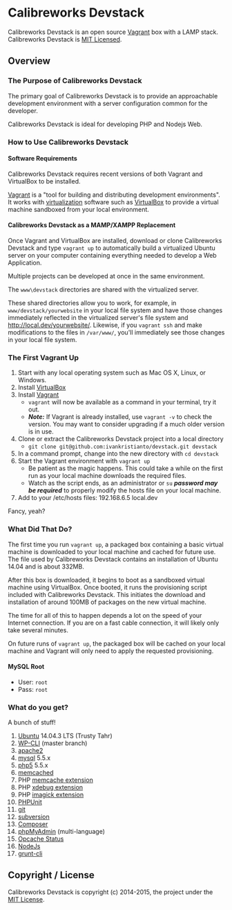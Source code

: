 # Calibreworks Devstack

Calibreworks Devstack is an open source [Vagrant](https://www.vagrantup.com) box with a LAMP stack. Calibreworks Devstack is [MIT Licensed](https://github.com/ivankristianto/devstack/blob/master/LICENSE).

## Overview

### The Purpose of Calibreworks Devstack

The primary goal of Calibreworks Devstack is to provide an approachable development environment with a server configuration common for the developer.

Calibreworks Devstack is ideal for developing PHP and Nodejs Web.

### How to Use Calibreworks Devstack

#### Software Requirements

Calibreworks Devstack requires recent versions of both Vagrant and VirtualBox to be installed.

[Vagrant](https://www.vagrantup.com) is a "tool for building and distributing development environments". It works with [virtualization](https://en.wikipedia.org/wiki/X86_virtualization) software such as [VirtualBox](https://www.virtualbox.org/) to provide a virtual machine sandboxed from your local environment.

#### Calibreworks Devstack as a MAMP/XAMPP Replacement

Once Vagrant and VirtualBox are installed, download or clone Calibreworks Devstack and type `vagrant up` to automatically build a virtualized Ubuntu server on your computer containing everything needed to develop a Web Application.

Multiple projects can be developed at once in the same environment.

The `www\devstack` directories are shared with the virtualized server.

These shared directories allow you to work, for example, in `www/devstack/yourwebsite` in your local file system and have those changes immediately reflected in the virtualized server's file system and http://local.dev/yourwebsite/. Likewise, if you `vagrant ssh` and make modifications to the files in `/var/www/`, you'll immediately see those changes in your local file system.

### The First Vagrant Up

1. Start with any local operating system such as Mac OS X, Linux, or Windows.
1. Install [VirtualBox](https://www.virtualbox.org/wiki/Downloads)
1. Install [Vagrant](https://www.vagrantup.com/downloads.html)
    * `vagrant` will now be available as a command in your terminal, try it out.
    * ***Note:*** If Vagrant is already installed, use `vagrant -v` to check the version. You may want to consider upgrading if a much older version is in use.
1. Clone or extract the Calibreworks Devstack project into a local directory
    * `git clone git@github.com:ivankristianto/devstack.git devstack`
1. In a command prompt, change into the new directory with `cd devstack`
1. Start the Vagrant environment with `vagrant up`
    * Be patient as the magic happens. This could take a while on the first run as your local machine downloads the required files.
    * Watch as the script ends, as an administrator or `su` ***password may be required*** to properly modify the hosts file on your local machine.
1. Add to your /etc/hosts files: 192.168.6.5 local.dev

Fancy, yeah?

### What Did That Do?

The first time you run `vagrant up`, a packaged box containing a basic virtual machine is downloaded to your local machine and cached for future use. The file used by Calibreworks Devstack contains an installation of Ubuntu 14.04 and is about 332MB.

After this box is downloaded, it begins to boot as a sandboxed virtual machine using VirtualBox. Once booted, it runs the provisioning script included with Calibreworks Devstack. This initiates the download and installation of around 100MB of packages on the new virtual machine.

The time for all of this to happen depends a lot on the speed of your Internet connection. If you are on a fast cable connection, it will likely only take several minutes.

On future runs of `vagrant up`, the packaged box will be cached on your local machine and Vagrant will only need to apply the requested provisioning.

#### MySQL Root
* User: `root`
* Pass: `root`

### What do you get?

A bunch of stuff!

1. [Ubuntu](http://www.ubuntu.com/) 14.04.3 LTS (Trusty Tahr)
1. [WP-CLI](http://wp-cli.org/) (master branch)
1. [apache2](https://httpd.apache.org/)
1. [mysql](https://www.mysql.com/) 5.5.x
1. [php5](http://php.net/) 5.5.x
1. [memcached](http://memcached.org/)
1. PHP [memcache extension](https://pecl.php.net/package/memcache)
1. PHP [xdebug extension](https://pecl.php.net/package/xdebug/)
1. PHP [imagick extension](https://pecl.php.net/package/imagick/)
1. [PHPUnit](https://phpunit.de/)
1. [git](http://git-scm.com/)
1. [subversion](https://subversion.apache.org/)
1. [Composer](https://github.com/composer/composer)
1. [phpMyAdmin](http://www.phpmyadmin.net/) (multi-language)
1. [Opcache Status](https://github.com/rlerdorf/opcache-status)
1. [NodeJs](https://nodejs.org/)
1. [grunt-cli](https://github.com/gruntjs/grunt-cli)

## Copyright / License

Calibreworks Devstack is copyright (c) 2014-2015, the project under the [MIT License](LICENSE).
